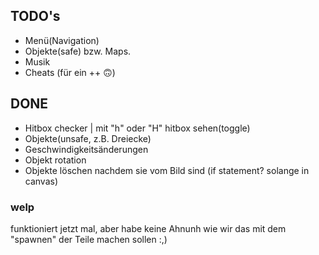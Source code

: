 ## TODO's
- Menü(Navigation)
- Objekte(safe) bzw. Maps.
- Musik
- Cheats (für ein ++ 🙃)

## DONE
- Hitbox checker | mit "h" oder "H" hitbox sehen(toggle)
- Objekte(unsafe, z.B. Dreiecke)
- Geschwindigkeitsänderungen
- Objekt rotation
- Objekte löschen nachdem sie vom Bild sind (if statement? solange in canvas)

### welp
funktioniert jetzt mal, aber habe keine Ahnunh wie wir das mit dem "spawnen" der Teile machen sollen :,)
